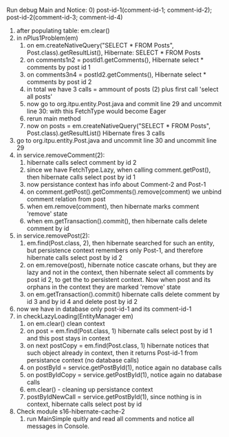 Run debug Main and Notice:
0) post-id-1(comment-id-1; comment-id-2); post-id-2(comment-id-3; comment-id-4)
1) after populating table: em.clear()
2) in nPlus1Problem(em)
   1) on em.createNativeQuery("SELECT * FROM Posts", Post.class).getResultList(), Hibernate: SELECT * FROM Posts
   2) on comments1n2 = postId1.getComments(), Hibernate select * comments by post id 1
   3) on comments3n4 = postId2.getComments(), Hibernate select * comments by post id 2
   4) in total we have 3 calls = ammount of posts (2) plus first call 'select all posts'
   5) now go to org.itpu.entity.Post.java and commit line 29 and uncommit line 30: with this FetchType would become Eager
   6) rerun main method
   7) now on posts = em.createNativeQuery("SELECT * FROM Posts", Post.class).getResultList() Hibernate fires 3 calls
3) go to org.itpu.entity.Post.java and uncommit line 30 and uncommit line 29
4) in service.removeComment(2):
   1) hibernate calls select comment by id 2
   2) since we have FetchType.Lazy, when calling comment.getPost(), then hibernate calls select post by id 1
   3) now persistance context has info about Comment-2 and Post-1
   4) on comment.getPost().getComments().remove(comment) we unbind comment relation from post
   5) when em.remove(comment), then hibernate marks comment 'remove' state
   6) when em.getTransaction().commit(), then hibernate calls delete comment by id
5) in service.removePost(2):
   1) em.find(Post.class, 2), then hibernate searched for such an entity, but persistence context remembers only Post-1, and therefore hibernate calls select post by id 2
   2) on em.remove(post), hibernate notice cascate orhans, but they are lazy and not in the context, then hibernate select all comments by post id 2, to get the to persistent context. Now when post and its orphans in the context they are marked 'remove' state
   3) on em.getTransaction().commit() hibernate calls delete comment by id 3 and by id 4 and delete post by id 2
6) now we have in database only post-id-1 and its comment-id-1
7) in checkLazyLoading(EntityManager em)
   1) on em.clear() clean context
   2) on post = em.find(Post.class, 1) hibernate calls select post by id 1 and this post stays in context
   3) on next postCopy = em.find(Post.class, 1) hibernate notices that such object already in context, then it returns Post-id-1 from persistance context (no database calls)
   4) on postById = service.getPostById(1), notice again no database calls
   5) on postByIdCopy = service.getPostById(1), notice again no database calls
   6) em.clear() - cleaning up persistance context
   7) postByIdNewCall = service.getPostById(1), since nothing is in context, hibernate calls select post by id
8) Check module s16-hibernate-cache-2
   1) run MainSimple quitly and read all comments and notice all messages in Console.